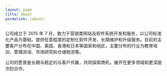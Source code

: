 ```yaml
---
layout: page
title: About
permalink: /about/
---
```


公司成立于 2015 年 7 月，致力于营销类网站及软件系统开发和服务，以公司标准化产品为基础，提供任意程度的定制化软件开发、长期维护和升级服务。目前的主要客户分布在中国、美国、香港和日本等国家和地区，主要分布的行业为教育培训、管理咨询、市场研究和仓储物流等。

公司的愿景是长期与稳定的与客户共赢，共同探索商机，展开在更多领域和更深层次的合作。